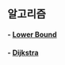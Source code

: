 ## 알고리즘

#### - [Lower Bound](https://github.com/ahnsoheee/Algorithm/blob/master/Algorithm/lower_bound.md)
#### - [Dijkstra](https://github.com/ahnsoheee/Algorithm/blob/master/Algorithm/dijkstra.md)